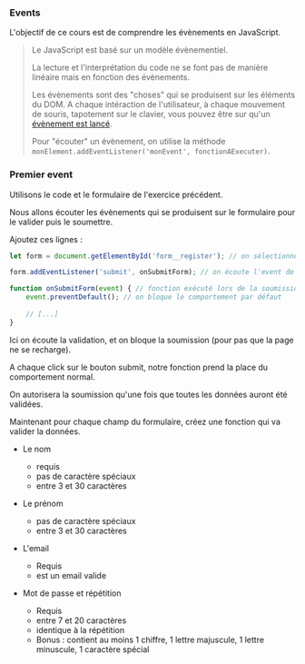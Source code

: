 ### Events

L'objectif de ce cours est de comprendre les évènements en JavaScript.

> Le JavaScript est basé sur un modèle évènementiel.
>
> La lecture et l'interprétation du code ne se font pas de manière linéaire mais en fonction des évènements.
>
> Les évènements sont des "choses" qui se produisent sur les éléments du DOM. 
> A chaque intéraction de l'utilisateur, à chaque mouvement de souris, 
> tapotement sur le clavier, vous pouvez être sur qu'un [évènement est lancé](https://developer.mozilla.org/fr/docs/Web/Events).
>
> Pour "écouter" un évènement, on utilise la méthode `monElement.addEventListener('monEvent', fonctionAExecuter)`.


### Premier event

Utilisons le code et le formulaire de l'exercice précédent.

Nous allons écouter les évènements qui se produisent sur le formulaire pour le valider puis le soumettre.

Ajoutez ces lignes :

```javascript
let form = document.getElementById('form__register'); // on sélectionne notre form

form.addEventListener('submit', onSubmitForm); // on écoute l'event de la soumission

function onSubmitForm(event) { // fonction exécuté lors de la soumission
    event.preventDefault(); // on bloque le comportement par défaut
    
    // [...]
}
```

Ici on écoute la validation, et on bloque la soumission (pour pas que la page ne se recharge).

A chaque click sur le bouton submit, notre fonction prend la place du comportement normal.

On autorisera la soumission qu'une fois que toutes les données auront été validées.

Maintenant pour chaque champ du formulaire, créez une fonction qui va valider la données.
- Le nom
    - requis
    - pas de caractère spéciaux
    - entre 3 et 30 caractères
    
- Le prénom
    - pas de caractère spéciaux
    - entre 3 et 30 caractères
    
- L'email
    - Requis
    - est un email valide
    
- Mot de passe et répétition
    - Requis
    - entre 7 et 20 caractères
    - identique à la répétition
    - Bonus : contient au moins 1 chiffre, 1 lettre majuscule, 1 lettre minuscule, 1 caractère spécial
    
 